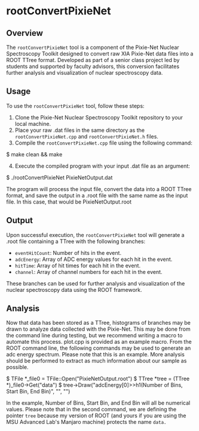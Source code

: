 # rootConvertPixieNet

## Overview
The `rootConvertPixieNet` tool is a component of the Pixie-Net Nuclear Spectroscopy Toolkit designed to convert raw XIA Pixie-Net data files into a ROOT TTree format. Developed as part of a senior class project led by students and supported by faculty advisors, this conversion facilitates further analysis and visualization of nuclear spectroscopy data.

## Usage
To use the `rootConvertPixieNet` tool, follow these steps:

1. Clone the Pixie-Net Nuclear Spectroscopy Toolkit repository to your local machine.
2. Place your raw .dat files in the same directory as the `rootConvertPixieNet.cpp` and `rootConvertPixieNet.h` files.
3. Compile the `rootConvertPixieNet.cpp` file using the following command:

$ make clean && make

4. Execute the compiled program with your input .dat file as an argument:

$ ./rootConvertPixieNet PixieNetOutput.dat

The program will process the input file, convert the data into a ROOT TTree format, and save the output in a .root file with the same name as the input file. In this case, that would be PixieNetOutput.root

## Output
Upon successful execution, the `rootConvertPixieNet` tool will generate a .root file containing a TTree with the following branches:

- `eventHitCount`: Number of hits in the event.
- `adcEnergy`: Array of ADC energy values for each hit in the event.
- `hitTime`: Array of hit times for each hit in the event.
- `channel`: Array of channel numbers for each hit in the event.

These branches can be used for further analysis and visualization of the nuclear spectroscopy data using the ROOT framework.

## Analysis
Now that data has been stored as a TTree, histograms of branches may be drawn to analyze data collected with the Pixie-Net. This may be done from the command line during testing, but we recommend writing a macro to automate this process. plot.cpp is provided as an example macro.  From the ROOT command line, the following commands may be used to generate an adc energy spectrum.  Please note that this is an example.  More analysis should be performed to extract as much information about our sample as possible.

$ TFile *_file0 = TFile::Open("PixieNetOutput.root")
$ TTree *tree = (TTree *)_file0->Get("data")
$ tree->Draw("adcEnergy[0]>>h1(Number of Bins, Start Bin, End Bin)", "", "")

In the example, Number of Bins, Start Bin, and End Bin will all be numerical values.  Please note that in the second command, we are defining the pointer `tree` because my version of ROOT (and yours if you are using the MSU Advanced Lab's Manjaro machine) protects the name `data.`
